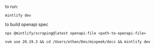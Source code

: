 to run:

`mintlify dev`

to build openapi spec

`npx @mintlify/scraping@latest openapi-file <path-to-openapi-file>`

`nvm use 20.19.3 && cd /Users/ethan/Dev/mixpeek/docs && mintlify dev`
